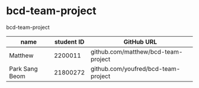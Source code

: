 # bcd-team-project
bcd-team-project

| name    | student ID | GitHub URL                                   |
|---------|------------|----------------------------------------------|
| Matthew | 2200011    | github.com/matthew/bcd-team-project          |
| Park Sang Beom| 21800272 | github.com/youfred/bcd-team-project |
